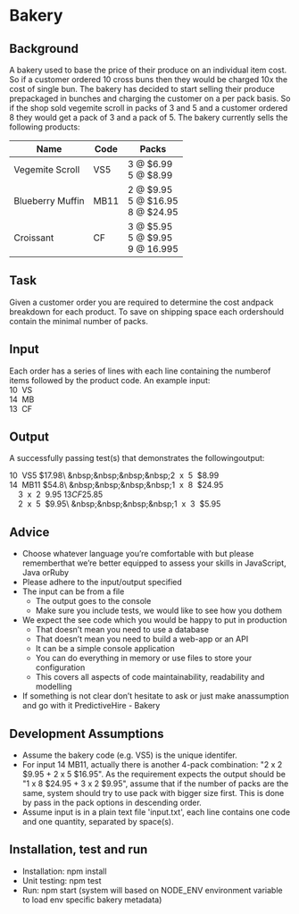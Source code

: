 # Bakery
## Background
A bakery used to base the price of their produce on an individual item cost. So if a customer ordered 10
cross buns then they would be charged 10x the cost of single bun. The bakery has decided to start
selling their produce prepackaged in bunches and charging the customer on a per pack basis. So if the
shop sold vegemite scroll in packs of 3 and 5 and a customer ordered 8 they would get a pack of 3 and
a pack of 5. The bakery currently sells the following products:

| Name             | Code          | Packs                                      |
| ---------------- |---------------| ------------------------------------------ |
| Vegemite Scroll  | VS5           | 3 @ $6.99<br> 5 @ $8.99                    |
| Blueberry Muffin | MB11          | 2 @ $9.95<br> 5 @ $16.95<br> 8 @ $24.95    |
| Croissant        | CF            | 3 @ $5.95<br> 5 @ $9.95<br>  9 @ 16.995    | 

## Task

Given​ ​a​ ​customer​ ​order​ ​you​ ​are​ ​required​ ​to​ ​determine​ ​the​ ​cost​ ​and​ ​pack​ ​breakdown​ ​for​ ​each​ ​product.
To​ ​save​ ​on​ ​shipping​ ​space​ ​each​ ​order​ ​should​ ​contain​ ​the​ ​minimal​ ​number​ ​of​ ​packs.

## Input

Each​ ​order​ ​has​ ​a​ ​series​ ​of​ ​lines​ ​with​ ​each​ ​line​ ​containing​ ​the​ ​number​ ​of​ ​items​ ​followed​ ​by​ ​the​ ​product
code.​ ​An​ ​example​ ​input:\
10 ​ ​VS\
14 ​ ​MB\
13 ​ ​CF


## Output

A​ ​successfully​ ​passing​ ​test(s)​ ​that​ ​demonstrates​ ​the​ ​following​ ​output:

10 ​ ​VS5​ ​$17.98\
&nbsp;&nbsp;&nbsp;&nbsp;2 ​ ​x​ ​ 5 ​ ​$8.99\
14 ​ ​MB11​ ​$54.8\
&nbsp;&nbsp;&nbsp;&nbsp;1 ​ ​x​ ​ 8 ​ ​$24.95\
&nbsp;&nbsp;&nbsp;&nbsp;3 ​ ​x​ ​ 2 ​ ​$9.95\
13 ​ ​CF​ ​$25.85\
&nbsp;&nbsp;&nbsp;&nbsp;2 ​ ​x​ ​ 5 ​ ​$9.95\
&nbsp;&nbsp;&nbsp;&nbsp;1 ​ ​x​ ​ 3 ​ ​$5.95

## Advice

* Choose​ ​whatever​ ​language​ ​you’re​ ​comfortable​ ​with​ ​but​ ​please​ remember​ ​that​ ​we’re​ ​better equipped​ ​to​ ​assess​ ​your​ ​skills​ ​in​ ​JavaScript,​ ​Java​ ​or​ ​Ruby
* Please​ ​adhere​ ​to​ ​the​ ​input/output​ ​specified
* The​ ​input​ ​can​ ​be​ ​from​ ​a​ ​file
  * The​ ​output​ ​goes​ ​to​ ​the​ ​console
  * Make​ ​sure​ ​you​ ​include​ ​tests,​ ​we​ ​would​ ​like​ ​to​ ​see​ ​how​ ​you​ ​do​ ​them
* We​ ​expect​ ​the​ ​see​ ​code​ ​which​ ​you​ ​would​ ​be​ ​happy​ ​to​ ​put​ ​in​ ​production
  * That​ ​doesn’t​ ​mean​ ​you​ ​need​ ​to​ ​use​ ​a​ ​database
  * That​ ​doesn’t​ ​mean​ ​you​ ​need​ ​to​ ​build​ ​a​ ​web-app​ ​or​ ​an​ ​API
  * It​ ​can​ ​be​ ​a​ ​simple​ ​console​ ​application
  * You​ ​can​ ​do​ ​everything​ ​in​ ​memory​ ​or​ ​use​ ​files​ ​to​ ​store​ ​your​ ​configuration
  * This​ ​covers​ ​all​ ​aspects​ ​of​ ​code​ ​maintainability,​ ​readability​ ​and​ ​modelling
* If​ ​something​ ​is​ ​not​ ​clear​ ​don’t​ ​hesitate​ ​to​ ​ask​ ​or​ ​just​ ​make​ an​ ​assumption​ ​and​ ​go​ ​with​ ​it PredictiveHire​ ​-​ ​Bakery

## Development Assumptions
* Assume the bakery code (e.g. VS5) is the unique identifer.
* For input 14 MB11, actually there is another 4-pack combination: "2 x 2 ​​$9.95 + 2 x 5 $16.95". As the requirement expects the output should be "1 ​x​​ 8​ ​$24.95 + 3 x 2 $9.95", assume that if the number of packs are the same, system should try to use pack with bigger size first. This is done by pass in the pack options in descending order.
* Assume input is in a plain text file 'input.txt', each line contains one code and one quantity, separated by space(s).

## Installation, test and run
* Installation: npm install
* Unit testing: npm test
* Run: npm start (system will based on NODE_ENV environment variable to load env specific bakery metadata)